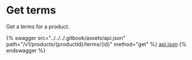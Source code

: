 # Get terms

Get a terms for a product.

{% swagger src="../../../.gitbook/assets/api.json" path="/v1/products/{productId}/terms/{id}" method="get" %}
[api.json](../../../.gitbook/assets/api.json)
{% endswagger %}
